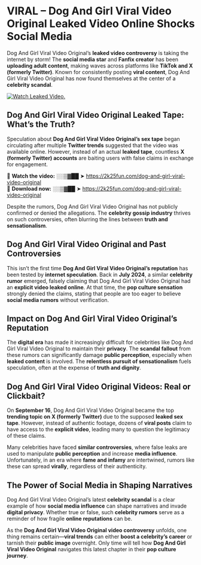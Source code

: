 # VIRAL – Dog And Girl Viral Video Original Leaked Video Online Shocks Social Media 

Dog And Girl Viral Video Original’s **leaked video controversy** is taking the internet by storm! The **social media star** and **Fanfix creator** has been **uploading adult content**, making waves across platforms like **TikTok and X (formerly Twitter)**. Known for consistently posting **viral content**, Dog And Girl Viral Video Original has now found themselves at the center of a **celebrity scandal**.  

[![Watch Leaked Video.](https://miro.medium.com/v2/resize:fit:828/format:webp/1*cilzJN44JGOrTw9NJCrNHA.gif "Watch Leaked Video")](https://2k25fun.com/dog-and-girl-viral-video-original)

## **Dog And Girl Viral Video Original Leaked Tape: What’s the Truth?**  
Speculation about **Dog And Girl Viral Video Original’s sex tape** began circulating after multiple **Twitter trends** suggested that the video was available online. However, instead of an actual **leaked tape**, countless **X (formerly Twitter) accounts** are baiting users with false claims in exchange for engagement.  

🔹 **Watch the video:** ░░▒▓██ ➤ https://2k25fun.com/dog-and-girl-viral-video-original  
🔹 **Download now:** ░░▒▓██ ➤ https://2k25fun.com/dog-and-girl-viral-video-original  

Despite the rumors, Dog And Girl Viral Video Original has not publicly confirmed or denied the allegations. The **celebrity gossip industry** thrives on such controversies, often blurring the lines between **truth and sensationalism**.  

## **Dog And Girl Viral Video Original and Past Controversies**  
This isn’t the first time **Dog And Girl Viral Video Original’s reputation** has been tested by **internet speculation**. Back in **July 2024**, a similar **celebrity rumor** emerged, falsely claiming that Dog And Girl Viral Video Original had an **explicit video leaked online**. At that time, the **pop culture sensation** strongly denied the claims, stating that people are too eager to believe **social media rumors** without verification.  

## **Impact on Dog And Girl Viral Video Original’s Reputation**  
The **digital era** has made it increasingly difficult for celebrities like Dog And Girl Viral Video Original to maintain their **privacy**. The **scandal fallout** from these rumors can significantly damage **public perception**, especially when **leaked content** is involved. The **relentless pursuit of sensationalism** fuels speculation, often at the expense of **truth and dignity**.  

## **Dog And Girl Viral Video Original Videos: Real or Clickbait?**  
On **September 16**, Dog And Girl Viral Video Original became the top **trending topic on X (formerly Twitter)** due to the supposed **leaked sex tape**. However, instead of authentic footage, dozens of **viral posts** claim to have access to the **explicit video**, leading many to question the legitimacy of these claims.  

Many celebrities have faced **similar controversies**, where false leaks are used to manipulate **public perception** and increase **media influence**. Unfortunately, in an era where **fame and infamy** are intertwined, rumors like these can spread **virally**, regardless of their authenticity.  

## **The Power of Social Media in Shaping Narratives**  
Dog And Girl Viral Video Original’s latest **celebrity scandal** is a clear example of how **social media influence** can shape narratives and invade **digital privacy**. Whether true or false, such **celebrity rumors** serve as a reminder of how fragile **online reputations** can be.  

As the **Dog And Girl Viral Video Original video controversy** unfolds, one thing remains certain—**viral trends** can either **boost a celebrity’s career** or tarnish their **public image** overnight. Only time will tell how **Dog And Girl Viral Video Original** navigates this latest chapter in their **pop culture journey**. 